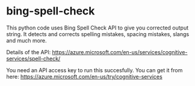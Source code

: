 # bing-spell-check

This python code uses Bing Spell Check API to give you corrected output string. It detects and corrects spelling mistakes, spacing mistakes, slangs and much more.

Details of the API: https://azure.microsoft.com/en-us/services/cognitive-services/spell-check/

You need an API access key to run this succesfully. 
You can get it from here: https://azure.microsoft.com/en-us/try/cognitive-services
